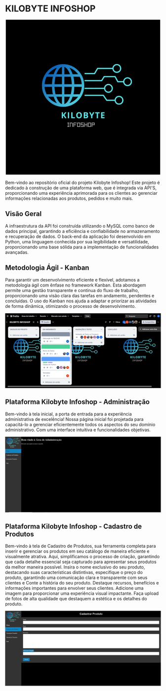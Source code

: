 # KILOBYTE INFOSHOP

<div align="center">
  <img src="static/imagens/kilobyte.png">
</div>

Bem-vindo ao repositório oficial do projeto Kilobyte Infoshop!
Este projeto é dedicado à construção de uma plataforma web, que é integrada via API'S, proporcionando uma experiência aprimorada para os clientes ao gerenciar informações relacionadas aos produtos, pedidos e muito mais.

## Visão Geral

A infraestrutura da API foi construída utilizando o MySQL como banco de dados principal, garantindo a eficiência e confiabilidade no armazenamento e recuperação de dados. O back-end da aplicação foi desenvolvido em Python, uma linguagem conhecida por sua legibilidade e versatilidade, proporcionando uma base sólida para a implementação de funcionalidades avançadas.

## Metodologia Ágil - Kanban

Para garantir um desenvolvimento eficiente e flexível, adotamos a metodologia ágil com ênfase no framework Kanban. Esta abordagem permite uma gestão transparente e contínua do fluxo de trabalho, proporcionando uma visão clara das tarefas em andamento, pendentes e concluídas. O uso do Kanban nos ajuda a adaptar e priorizar as atividades de forma dinâmica, otimizando o processo de desenvolvimento.

<div align="center">
  <img src="static/imagens/trello.png">
</div>

## Plataforma Kilobyte Infoshop - Administração

Bem-vindo à tela inicial, a porta de entrada para a experiência administrativa de excelência! Nossa página inicial foi projetada para capacitá-lo a gerenciar eficientemente todos os aspectos do seu domínio administrativo. Com uma interface intuitiva e funcionalidades objetivas.

<div align="center">
  <img src="static/imagens/Bem vindo a área de administração.png">
</div>

## Plataforma Kilobyte Infoshop - Cadastro de Produtos


Bem-vindo à tela de Cadastro de Produtos, sua ferramenta completa para inserir e gerenciar os produtos em seu catálogo de maneira eficiente e visualmente atrativa. Aqui, simplificamos o processo de criação, garantindo que cada detalhe essencial seja capturado para apresentar seus produtos da melhor maneira possível.
Insira o nome exclusivo do seu produto, destacando suas características distintivas, especifique o preço do produto, garantindo uma comunicação clara e transparente com seus clientes e Conte a história do seu produto. Destaque recursos, benefícios e informações importantes para envolver seus clientes.
Adicione uma imagem para proporcionar uma experiência visual impactante. Faça upload de fotos de alta qualidade que destaquem a estética e os detalhes do produto.

<div align="center">
  <img src="static/imagens/Cadastro de Produtos.png">
</div>


